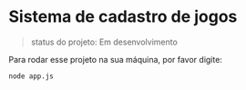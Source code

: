 # Sistema de cadastro de jogos

> status do projeto: Em desenvolvimento

Para rodar esse projeto na sua máquina, por favor digite:

```
node app.js
```
